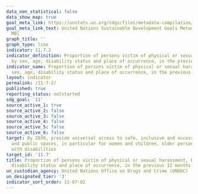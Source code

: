 ```yaml
---
data_non_statistical: false
data_show_map: true
goal_meta_link: https://unstats.un.org/sdgs/files/metadata-compilation/Metadata-Goal-11.pdf
goal_meta_link_text: United Nations Sustainable Development Goals Metadata (PDF 4.0
  MB)
graph_title: ''
graph_type: line
indicator: 11.7.2
indicator_definition: Proportion of persons victim of physical or sexual harassment,
  by sex, age, disability status and place of occurrence, in the previous 12 months
indicator_name: Proportion of persons victim of physical or sexual harassment, by
  sex, age, disability status and place of occurrence, in the previous 12 months
layout: indicator
permalink: /11-7-2/
published: true
reporting_status: notstarted
sdg_goal: '11'
source_active_1: true
source_active_2: false
source_active_3: false
source_active_4: false
source_active_5: false
source_active_6: false
target: By 2030, provide universal access to safe, inclusive and accessible, green
  and public spaces, in particular for women and children, older persons and persons
  with disabilities
target_id: '11.7'
title: Proportion of persons victim of physical or sexual harassment, by sex, age,
  disability status and place of occurrence, in the previous 12 months
un_custodian_agency: United Nations Office on Drugs and Crime (UNODC)
un_designated_tier: '3'
indicator_sort_order: 11-07-02
---
```

